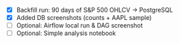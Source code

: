 - [x] Backfill run: 90 days of S&P 500 OHLCV → PostgreSQL
- [x] Added DB screenshots (counts + AAPL sample)
- [ ] Optional: Airflow local run & DAG screenshot
- [ ] Optional: Simple analysis notebook
